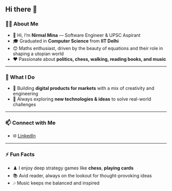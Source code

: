 ## Hi there 👋

### 👨‍💻 About Me  
- 👋 Hi, I’m **Nirmal Mina** — Software Engineer & UPSC Aspirant  
- 🎓 Graduated in **Computer Science** from **IIT Delhi**  
- 😊 Maths enthusiast, driven by the beauty of equations and their role in shaping a utopian world  
- ❤️ Passionate about **politics, chess, walking, reading books, and music**  


---

### 💼 What I Do  
- 💞️ Building **digital products for markets** with a mix of creativity and engineering  
- 🔭 Always exploring **new technologies & ideas** to solve real-world challenges  

---

### 📫 Connect with Me  
- 🌐 [LinkedIn](https://www.linkedin.com/in/nirmal-mina-4b0b951b2?utm_source=share&utm_campaign=share_via&utm_content=profile&utm_medium=android_app)  

---

### ⚡ Fun Facts  
- ♟️ I enjoy deep strategy games like **chess**, **playing cards**  
- 📚 Avid reader, always on the lookout for thought-provoking ideas  
- 🎶 Music keeps me balanced and inspired  

